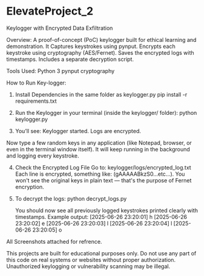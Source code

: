 # ElevateProject_2
Keylogger with Encrypted Data Exfiltration

Overview:
A proof-of-concept (PoC) keylogger built for ethical learning and demonstration. 
It Captures keystrokes using pynput. Encrypts each keystroke using cryptography (AES/Fernet).
Saves the encrypted logs with timestamps. Includes a separate decryption script.

Tools Used:
Python 3
pynput
cryptography

How to Run Key-logger:
1. Install Dependencies in the same folder as keylogger.py
   pip install -r requirements.txt

2. Run the Keylogger in your terminal (inside the keylogger/ folder):
   python keylogger.py

3. You’ll see:
   Keylogger started. Logs are encrypted.

Now type a few random keys in any application (like Notepad, browser, or even in the terminal window itself). It will keep running in the background and logging every keystroke.

4. Check the Encrypted Log File
   Go to:
   keylogger/logs/encrypted_log.txt
   Each line is encrypted, something like: (gAAAAABkzS0...etc...). You won't see the original keys in plain text — that's the purpose of Fernet encryption.

   
5. To decrypt the logs:
   python decrypt_logs.py

   You should now see all previously logged keystrokes printed clearly with timestamps.
   Example output:
   [2025-06-26 23:20:01] h
   [2025-06-26 23:20:02] e
   [2025-06-26 23:20:03] l
   [2025-06-26 23:20:04] l
   [2025-06-26 23:20:05] o

All Screenshots attached for refrence.


This projects are built for educational purposes only. 
Do not use any part of this code on real systems or websites without proper authorization. 
Unauthorized keylogging or vulnerability scanning may be illegal.
